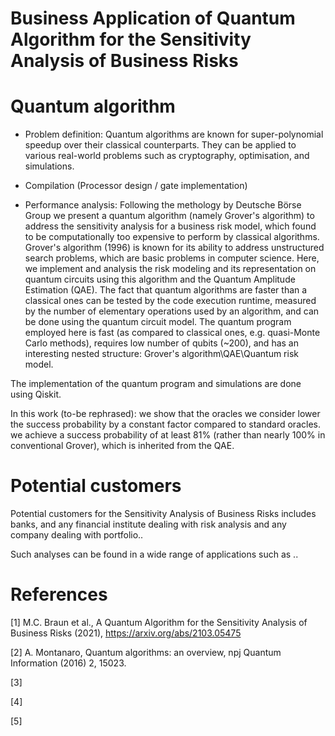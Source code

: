 # Business Application of Quantum Algorithm for the Sensitivity Analysis of Business Risks


# Quantum algorithm

- Problem definition: 
Quantum algorithms are known for super-polynomial speedup over their classical counterparts.
They can be applied to various real-world problems such as cryptography, optimisation, and simulations. 

- Compilation (Processor design / gate implementation)

- Performance analysis: 
 Following the methology by Deutsche Börse Group we present a quantum algorithm (namely Grover's algorithm) to address the sensitivity analysis for a business risk model, which found to be computationally too expensive to perform by classical algorithms. 
Grover's algorithm (1996) is known for its ability to address unstructured search problems, which are basic problems in computer science.
Here, we implement and analysis the risk modeling and its representation on quantum circuits using this algorithm and the Quantum Amplitude Estimation (QAE). 
The fact that quantum algorithms are faster than a classical ones can be tested by the code execution runtime, measured by the number of elementary operations used by an algorithm, and can be done using the quantum circuit model. 
The quantum program employed here is fast (as compared to classical ones, e.g. quasi-Monte Carlo methods), requires low number of qubits (~200), and has an interesting nested structure: Grover's algorithm\QAE\Quantum risk model.

The implementation of the quantum program and simulations are done using Qiskit.


In this work (to-be rephrased):
we show that the oracles we consider lower the success probability by a constant factor compared to standard oracles. 
we achieve a success probability of at least 81% (rather than nearly 100% in conventional Grover), which is inherited from the QAE. 


# Potential customers

Potential customers for the Sensitivity Analysis of Business Risks includes banks, and any financial institute dealing with risk analysis
and any company dealing with portfolio..

Such analyses can be found in a wide range of applications such as ..


# References

[1] M.C. Braun et al., A Quantum Algorithm for the Sensitivity Analysis of Business Risks (2021), https://arxiv.org/abs/2103.05475

[2] A. Montanaro, Quantum algorithms: an overview, npj Quantum Information (2016) 2, 15023.

[3]

[4]

[5]
